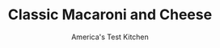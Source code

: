 ---
layout: ../../layouts/MarkdownPostLayout.astro
title: Classic Macaroni and Cheese
author: America's Test Kitchen
pubDate: 2023-03-15
description: "Why suffer through stodgy, gritty, greasy, or bland mac and cheese? This delicious version is creamy, rich (but not heavy), and fast enough for a weeknight."
image_url: https://res.cloudinary.com/hksqkdlah/image/upload/ar_1:1,c_fill,dpr_2.0,f_auto,fl_lossy.progressive.strip_profile,g_faces:auto,q_auto:low,w_344/21585_sfs-classic-macaroni-and-cheese-21
tags: ["Main Courses","Pasta","Cheese","Vegetarian","Cookbook Collection","Mobile"]
calories: 4952
protein: 28
carbohydrates: 60
fats: 
fiber: 2
ingredients: ["3 slices, hearty white sandwich bread, torn into quarters","2 tablespoons, unsalted butter, cut into 4 pieces and chilled, plus 5 tablespoons unsalted butter","1 pound, elbow macaroni",", Salt","6 tablespoons, all-purpose flour","1 1/2 teaspoons, dry mustard","1/4 teaspoon, cayenne pepper","5 cups, whole milk","8 ounces, Monterey Jack cheese, shredded (2 cups)","8 ounces, sharp cheddar cheese, shredded (2 cups)"]
serves: 8
time: "1 hour"
instructions: ["Adjust oven rack to lower-middle position and heat broiler. Pulse bread and chilled butter in food processor until coarsely ground, 7 to 10 pulses; set aside.","Bring 4 quarts water to boil in Dutch oven. Add macaroni and 1 tablespoon salt and cook, stirring often, until tender. Drain macaroni and set aside in colander.","Melt remaining 5 tablespoons butter in now-empty pot over medium-high heat. Whisk in flour, mustard, cayenne, and 1 teaspoon salt and cook for 1 minute. Slowly whisk in milk until smooth. Bring mixture to boil, reduce heat to medium, and cook, whisking occasionally, until thickened to consistency of heavy cream, about 5 minutes. Off heat, whisk in cheeses until fully melted. Add macaroni and cook over medium-low heat, stirring constantly, until steaming and heated through, about 6 minutes.","Pour mixture into 13 by 9-inch broiler-safe baking dish. Top with bread-crumb mixture and broil until crumbs are deep golden brown, 3 to 5 minutes, rotating dish if necessary for even browning. Let rest for 5 minutes. Serve."]
nutrition: ["406 mg Potassium","542 mg Phosphorus","638 mg Calcium","1 mg Iron","69 mg Magnesium","677 mg Sodium","3 mg Zinc","28 g Fat","2 mg Niacin (B3)","7 g Monounsaturated","1 g Polyunsaturated","2 µg Vitamin D","81 mg Cholesterol","16 g Saturated","2 g Fiber","11 µg Folic acid","40 µg Folate (food)","10 g Sugars","3 µg Vitamin K","169 g Water","60 g Carbs","59 µg Folate equivalent (total)","28 g Protein","1 µg Vitamin B12","235 µg Vitamin A","619 kcal Energy","4952 calories"]
notes: "Serve with hot sauce and/or celery salt."
---